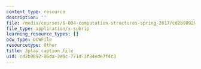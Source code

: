 ```yaml
---
content_type: resource
description: ''
file: /media/courses/6-004-computation-structures-spring-2017/cd2b989286da3e8c771d3f84ede7f4c3_q38KAGAKORk.srt
file_type: application/x-subrip
learning_resource_types: []
ocw_type: OCWFile
resourcetype: Other
title: 3play caption file
uid: cd2b9892-86da-3e8c-771d-3f84ede7f4c3
---
```

